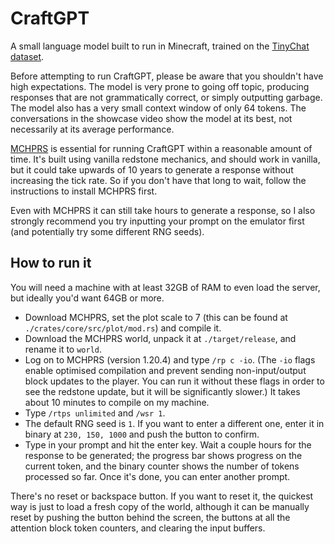 # CraftGPT

A small language model built to run in Minecraft, trained on the [TinyChat dataset](https://huggingface.co/datasets/starhopp3r/TinyChat).

Before attempting to run CraftGPT, please be aware that you shouldn't have high expectations. The model is very prone to going off topic, producing responses that are not grammatically correct, or simply outputting garbage. The model also has a very small context window of only 64 tokens. The conversations in the showcase video show the model at its best, not necessarily at its average performance.

[MCHPRS](https://github.com/MCHPR/MCHPRS) is essential for running CraftGPT within a reasonable amount of time. It's built using vanilla redstone mechanics, and should work in vanilla, but it could take upwards of 10 years to generate a response without increasing the tick rate. So if you don't have that long to wait, follow the instructions to install MCHPRS first.

Even with MCHPRS it can still take hours to generate a response, so I also strongly recommend you try inputting your prompt on the emulator first (and potentially try some different RNG seeds).

## How to run it

You will need a machine with at least 32GB of RAM to even load the server, but ideally you'd want 64GB or more.

- Download MCHPRS, set the plot scale to 7 (this can be found at `./crates/core/src/plot/mod.rs`) and compile it.
- Download the MCHPRS world, unpack it at `./target/release`, and rename it to `world`.
- Log on to MCHPRS (version 1.20.4) and type `/rp c -io`. (The `-io` flags enable optimised compilation and prevent sending non-input/output block updates to the player. You can run it without these flags in order to see the redstone update, but it will be significantly slower.) It takes about 10 minutes to compile on my machine.
- Type `/rtps unlimited` and `/wsr 1`.
- The default RNG seed is `1`. If you want to enter a different one, enter it in binary at `230, 150, 1000` and push the button to confirm.
- Type in your prompt and hit the enter key. Wait a couple hours for the response to be generated; the progress bar shows progress on the current token, and the binary counter shows the number of tokens processed so far. Once it's done, you can enter another prompt.

There's no reset or backspace button. If you want to reset it, the quickest way is just to load a fresh copy of the world, although it can be manually reset by pushing the button behind the screen, the buttons at all the attention block token counters, and clearing the input buffers.